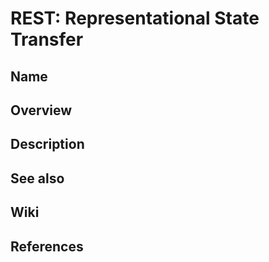 # REST: Representational State Transfer

## Name

## Overview

## Description

## See also

## Wiki

## References
